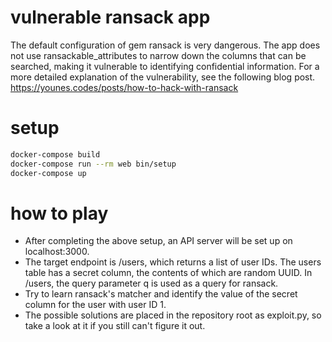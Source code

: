 # vulnerable ransack app

The default configuration of gem ransack is very dangerous. The app does not use ransackable_attributes to narrow down the columns that can be searched, making it vulnerable to identifying confidential information. For a more detailed explanation of the vulnerability, see the following blog post.  
https://younes.codes/posts/how-to-hack-with-ransack

# setup

```sh
docker-compose build
docker-compose run --rm web bin/setup
docker-compose up
```

# how to play

- After completing the above setup, an API server will be set up on localhost:3000.
- The target endpoint is /users, which returns a list of user IDs. The users table has a secret column, the contents of which are random UUID. In /users, the query parameter q is used as a query for ransack.
- Try to learn ransack's matcher and identify the value of the secret column for the user with user ID 1.
- The possible solutions are placed in the repository root as exploit.py, so take a look at it if you still can't figure it out.
